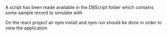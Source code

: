 A script has been made available in the DBScript folder which contains some sample record to simulate with 

On the react project an npm install and npm run should be done in order to view the application 
